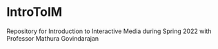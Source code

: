 # IntroToIM
Repository for Introduction to Interactive Media during Spring 2022 with Professor Mathura Govindarajan
